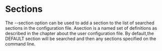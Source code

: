 # Sections

The --section option can be used to add a section to the list of searched sections in the configuration file. Asection is a named set of definitions as described in the chapter about the user configuration file. By default,the DEFAULT section will be searched and then any sections specified on the command line.

